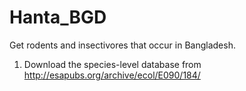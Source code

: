 # Hanta_BGD
Get rodents and insectivores that occur in Bangladesh.

1. Download the species-level database from http://esapubs.org/archive/ecol/E090/184/
